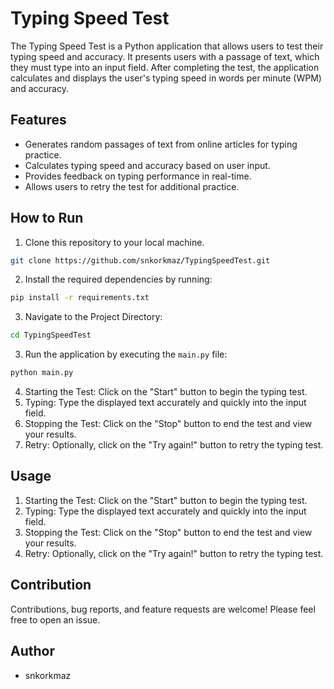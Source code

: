 # Typing Speed Test

The Typing Speed Test is a Python application that allows users to test their typing speed and accuracy. It presents users with a passage of text, which they must type into an input field. After completing the test, the application calculates and displays the user's typing speed in words per minute (WPM) and accuracy.
## Features 
- Generates random passages of text from online articles for typing practice.
- Calculates typing speed and accuracy based on user input.
- Provides feedback on typing performance in real-time.
- Allows users to retry the test for additional practice.

## How to Run

1. Clone this repository to your local machine.

```bash
git clone https://github.com/snkorkmaz/TypingSpeedTest.git
```
2. Install the required dependencies by running:

```bash
pip install -r requirements.txt
```

3. Navigate to the Project Directory:
```bash
cd TypingSpeedTest
```
3. Run the application by executing the `main.py` file:
```bash
python main.py
```
4. Starting the Test: Click on the "Start" button to begin the typing test.
5. Typing: Type the displayed text accurately and quickly into the input field.
6. Stopping the Test: Click on the "Stop" button to end the test and view your results.
7. Retry: Optionally, click on the "Try again!" button to retry the typing test.

## Usage

1. Starting the Test: Click on the "Start" button to begin the typing test.
2. Typing: Type the displayed text accurately and quickly into the input field.
3. Stopping the Test: Click on the "Stop" button to end the test and view your results.
4. Retry: Optionally, click on the "Try again!" button to retry the typing test.

## Contribution
Contributions, bug reports, and feature requests are welcome! Please feel free to open an issue.

## Author

- snkorkmaz
